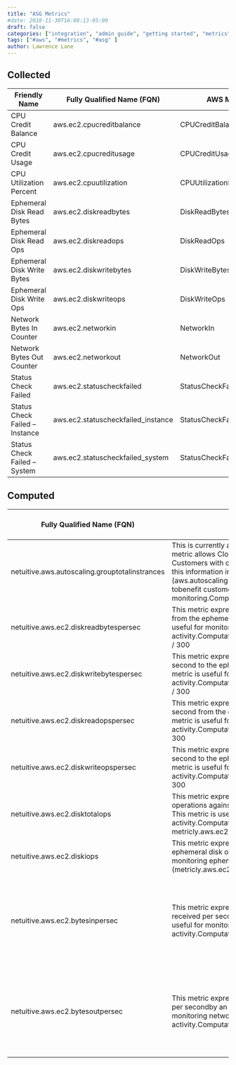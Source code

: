 ```yaml
---
title: "ASG Metrics"
#date: 2018-11-30T16:08:13-05:00
draft: false
categories: ["integration", "admin guide", "getting started", "metrics"]
tags: ["#aws", "#metrics", "#asg" ]
author: Lawrence Lane
---
```


## Collected
| Friendly Name                  | Fully Qualified Name (FQN)                    | AWS Metric                 | Statistic | Units           | Max  | BASE | CORR | UTIL |
|--------------------------------|-----------------------------------------------|----------------------------|-----------|-----------------|------|------|------|------|
| CPU Credit Balance             | aws.ec2.cpucreditbalance                      | CPUCreditBalance           | average   |                 | none | yes  | no   | no   |
| CPU Credit Usage               | aws.ec2.cpucreditusage                        | CPUCreditUsage             | sum       |                 | none | yes  | no   | no   |
| CPU Utilization Percent        | aws.ec2.cpuutilization                        | CPUUtilizationPercent      | average   | percent         | 100  | yes  | yes  | yes  |
| Ephemeral Disk Read Bytes      | aws.ec2.diskreadbytes                         | DiskReadBytes              | sum       | bytes           | none | no   | no   | no   |
| Ephemeral Disk Read Ops        | aws.ec2.diskreadops                           | DiskReadOps                | sum       |                 | none | no   | no   | no   |
| Ephemeral Disk Write Bytes     | aws.ec2.diskwritebytes                        | DiskWriteBytes             | sum       | bytes           | none | no   | no   | no   |
| Ephemeral Disk Write Ops       | aws.ec2.diskwriteops                          | DiskWriteOps               | sum       |                 | none | no   | no   | no   |
| Network Bytes In Counter       | aws.ec2.networkin                             | NetworkIn                  | sum       | bytes           | none | no   | no   | no   |
| Network Bytes Out Counter      | aws.ec2.networkout                            | NetworkOut                 | sum       | bytes           | none | no   | no   | no   |
| Status Check Failed            | aws.ec2.statuscheckfailed                     | StatusCheckFailed          | sum       |                 | 5    | no   | no   | no   |
| Status Check Failed – Instance | aws.ec2.statuscheckfailed_instance            | StatusCheckFailed_Instance | sum       |                 | 5    | no   | no   | no   |
| Status Check Failed – System   | aws.ec2.statuscheckfailed_system              | StatusCheckFailed_System   | sum       |                 | 5    | no   | no   | no   |

## Computed

| Fully Qualified Name (FQN)                     | Description                                                                                                                                                                                                                                                                                                                                                             | Units             | BASE | CORR | Related Global Policies                                                           |
|------------------------------------------------|-------------------------------------------------------------------------------------------------------------------------------------------------------------------------------------------------------------------------------------------------------------------------------------------------------------------------------------------------------------------------|-------------------|------|------|-----------------------------------------------------------------------------------|
| netuitive.aws.autoscaling.grouptotalinstrances | This is currently available as an attribute, but making it a metric allows CloudWisdom to graph it over time. Customers with detailed monitoring enabled will already get this information in a collected metric (aws.autoscaling.grouptotalinstances), so this is primarily tobenefit customers without detailed monitoring.Computation:attribute[‘totalinstances’].value | Count             | yes  | no   |                                                                                   |
| netuitive.aws.ec2.diskreadbytespersec          | This metric expresses the number of bytes read per second from the ephemeral disk of an EC2 instance. This metric is useful for monitoring ephemeral disk read activity.Computation:metricly.aws.ec2.diskreadbytespersec / 300                                                                                                                                          | bytes/second      | yes  | yes  |                                                                                   |
| netuitive.aws.ec2.diskwritebytespersec         | This metric expresses the number of bytes written per second to the ephemeral disk of an EC2 instance. This metric is useful for monitoring ephemeral disk write activity.Computation:metricly.aws.ec2.diskwritebytespersec / 300                                                                                                                                       | bytes/second      | yes  | yes  |                                                                                   |
| netuitive.aws.ec2.diskreadopspersec            | This metric expresses the number of read operations per second from the ephemeral disk of an EC2 instance. This metric is useful for monitoring ephemeral disk read activity.Computation:metricly.aws.ec2.diskreadopspersec / 300                                                                                                                                       | operations/second | yes  | yes  | Elevated ASG Ephemeral Disk Activity                                              |
| netuitive.aws.ec2.diskwriteopspersec           | This metric expresses the number of write operations per second to the ephemeral disk of an EC2 instance. This metric is useful for monitoring ephemeral disk write activity.Computation:metricly.aws.ec2.diskwriteopspersec / 300                                                                                                                                      | operations/second | yes  | yes  | Elevated ASG Ephemeral Disk Activity                                              |
| netuitive.aws.ec2.disktotalops                 | This metric expresses the total number of read and write operations against the ephemeral disk of an EC2 instance. This metric is useful for monitoring ephemeral disk I/O activity.Computation:metricly.aws.ec2.diskreadops + metricly.aws.ec2.diskwriteops                                                                                                            | operations        | yes  | no   |                                                                                   |
| netuitive.aws.ec2.diskiops                     | This metric expresses the total IOPS performed against the ephemeral disk of an EC2 instance. This metric is useful for monitoring ephemeral disk I/O activity.Computation:(metricly.aws.ec2.disktotalops) / 300                                                                                                                                                        | operations/second | no   | no   |                                                                                   |
| netuitive.aws.ec2.bytesinpersec                | This metric expresses the number of network bytes received per second by an EC2 instance. This metric is useful for monitoring network receive activity.Computation:netutitive.aws.ec2.networkin / 300                                                                                                                                                                  | bytes/second      | yes  | yes  | Elevated ASG CPU Activity (Normal Network Activity) Elevated ASG Network Activity |
| netuitive.aws.ec2.bytesoutpersec               | This metric expresses the number of network bytes written per secondby an EC2 instance. This metric is useful for monitoring networktransmit activity.Computation:metricly.aws.ec2.networkout / 300                                                                                                                                                                     | bytes/second      | yes  | yes  | Elevated ASG CPU Activity (Normal Network Activity) Elevated ASG Network Activit  |
